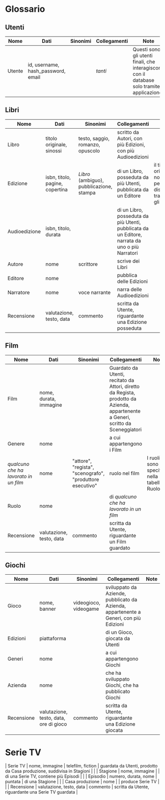 # Glossario 

## Utenti

| Nome | Dati | Sinonimi | Collegamenti | Note |
|------|------|----------|--------------|------|
| Utente | id, username, hash_password, email | | _tanti_ | Questi sono gli utenti finali, che interagiscono con il database solo tramite applicazione. |

## Libri

| Nome | Dati | Sinonimi | Collegamenti | Note |
|------|------|----------|--------------|------|
| Libro | titolo originale, sinossi | testo, saggio, romanzo, opuscolo | scritto da Autori, con più Edizioni, con più Audioedizioni | |
| Edizione | isbn, titolo, pagine, copertina | _Libro_ (ambiguo), pubblicazione, stampa | di un Libro, posseduta da più Utenti, pubblicata da un Editore | il titolo originale non serve perchè distinguiamo tra i libri con gli ISBN |
| Audioedizione | isbn, titolo, durata | | di un Libro, posseduta da più Utenti, pubblicata da un Editore, narrata da uno o più Narratori | 
| Autore | nome | scrittore | scrive dei Libri | |
| Editore | nome | | pubblica delle Edizioni | |
| Narratore | nome | voce narrante | narra delle Audioedizioni | |
| Recensione | valutazione, testo, data | commento | scritta da Utente, riguardante una Edizione posseduta |

## Film

| Nome | Dati | Sinonimi | Collegamenti | Note |
|------|------|----------|--------------|------|
| Film | nome, durata, immagine | | Guardato da Utenti, recitato da Attori, diretto da Regista, prodotto da Azienda, appartenente a Generi, scritto da Sceneggiatori | |
| Genere | nome | | a cui appartengono i Film | |
| _qualcuno che ha lavorato in un film_ | nome | "attore", "regista", "scenografo", "produttore esecutivo" | ruolo nel film | I ruoli sono specificati nella tabella Ruolo |
| Ruolo | nome | | di _qualcuno che ha lavorato in un film_ | |
| Recensione | valutazione, testo, data | commento | scritta da Utente, riguardante un Film guardato |

## Giochi

| Nome | Dati | Sinonimi | Collegamenti | Note |
|------|------|----------|--------------|------|
| Gioco | nome, banner | videogioco, videogame | sviluppato da Aziende, pubblicato da Azienda, appartenente a Generi, con più Edizioni | |
| Edizioni | piattaforma | | di un Gioco, giocata da Utenti | | 
| Generi | nome | | a cui appartengono Giochi | |
| Azienda | nome | | che ha sviluppato Giochi, che ha pubblicato Giochi | |
| Recensione | valutazione, testo, data, ore di gioco | commento | scritta da Utente, riguardante una Edizione giocata |

# Serie TV

| Serie TV | nome, immagine | telefilm, fiction | guardata da Utenti, prodotto da Casa produzione, suddivisa in Stagioni | |
| Stagione | nome, immagine | | di una Serie TV, contiene più Episodi | |
| Episodio | numero, durata, nome | puntata | di una Stagione | | 
| Casa produzione | nome | | produce Serie TV | |
| Recensione | valutazione, testo, data | commento | scritta da Utente, riguardante una Serie TV guardata |
